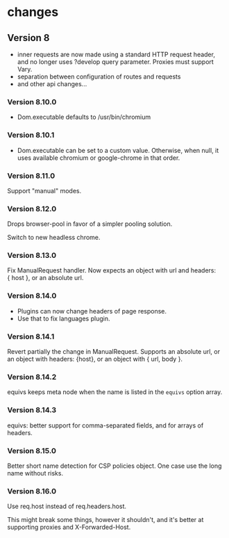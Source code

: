 # changes

## Version 8

- inner requests are now made using a standard HTTP request header,
  and no longer uses ?develop query parameter. Proxies must support Vary.
- separation between configuration of routes and requests
- and other api changes...

### Version 8.10.0

- Dom.executable defaults to /usr/bin/chromium

### Version 8.10.1

- Dom.executable can be set to a custom value.
  Otherwise, when null, it uses available chromium or google-chrome in that order.

### Version 8.11.0

Support "manual" modes.

### Version 8.12.0

Drops browser-pool in favor of a simpler pooling solution.

Switch to new headless chrome.

### Version 8.13.0

Fix ManualRequest handler. Now expects an object with url and headers: { host },
or an absolute url.

### Version 8.14.0

- Plugins can now change headers of page response.
- Use that to fix languages plugin.

### Version 8.14.1

Revert partially the change in ManualRequest.
Supports an absolute url, or an object with headers: {host}, or an object
with { url, body }.

### Version 8.14.2

equivs keeps meta node when the name is listed in the `equivs` option array.

### Version 8.14.3

equivs: better support for comma-separated fields, and for arrays of headers.

### Version 8.15.0

Better short name detection for CSP policies object.
One case use the long name without risks.

### Version 8.16.0

Use req.host instead of req.headers.host.

This might break some things, however it shouldn't, and it's better at supporting proxies and X-Forwarded-Host.
